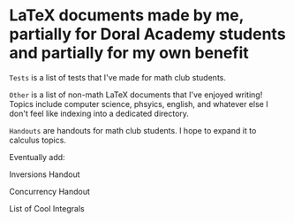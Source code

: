 # LaTeX documents made by me, partially for Doral Academy students and partially for my own benefit

`Tests` is a list of tests that I've made for math club students.

`Other` is a list of non-math LaTeX documents that I've enjoyed writing! Topics include computer science, phsyics, english, and whatever else I don't feel like indexing into a dedicated directory.

`Handouts` are handouts for math club students. I hope to expand it to calculus topics.

Eventually add:

Inversions Handout

Concurrency Handout

List of Cool Integrals
